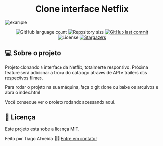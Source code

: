 <h1 align="center">Clone interface Netflix</h1>

![example](https://media.giphy.com/media/bT6nOmr1FC8c8bpJ2U/giphy.gif) 


<p align="center">
  <img alt="GitHub language count" src="https://img.shields.io/github/languages/count/TiagoAlmeida13/Interface-Netflix?color=%2304D361">

  <img alt="Repository size" src="https://img.shields.io/github/repo-size/TiagoAlmeida13/Interface-Netflix">
  
  <a href="https://github.com/tgmarinho/nlw1/commits/master">
    <img alt="GitHub last commit" src="https://img.shields.io/github/last-commit/TiagoAlmeida13/Interface-Netflix">
  </a>

  <img alt="License" src="https://img.shields.io/badge/license-MIT-brightgreen">
   <a href="https://github.com/TiagoAlmeida13/Animated-show-hidden-input-password/stargazers">
    <img alt="Stargazers" src="https://img.shields.io/github/stars/TiagoAlmeida13/Interface-Netflix?style=social">
  </a>
</p>


## 💻 Sobre o projeto

Projeto clonando a interface da Netflix, totalmente responsivo.
Próxima feature será adicionar a troca do catalogo através de API e trailers dos respectivos filmes.

Para rodar o projeto na sua máquina, faça o git clone ou baixe os arquivos e abra o index.html

Você consegue ver o projeto rodando acessando [aqui][projeto].


## 📝 Licença

Este projeto esta sobe a licença MIT.

Feito por Tiago Almeida 👋🏽 [Entre em contato!](linkedin.com/in/tiago-machadoalmeida/)

[vscode]: https://code.visualstudio.com/
[license]: https://opensource.org/licenses/MIT
[projeto]: https://tiagoalmeida13.github.io/Interface-Netflix/
